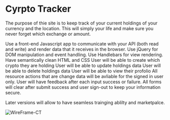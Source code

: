 <h1>
  Cyrpto Tracker
  </h1>
  The purpose of thie site is to keep track of your current holdings of your currency and the location. This will simply your life and make sure you never forget which exchange or amount. 
  
 Use a front-end Javascript app to communicate with your API (both read and write) and render data that it receives in the browser.
 Use jQuery for DOM manipulation and event handling.
 Use Handlebars for view rendering.
 Have semantically clean HTML and CSS
 User will be able to create which crypto they are holding 
 User will be able to update holdings data
 User will be able to delete holdings data
 User will be able to view their profolio
 All resource actions that are change data will be avliable for the signed in user only.
 User will have feedback after each input success or failure.
 All forms will clear after submit success and user sign-out to keep your information secure. 

Later versions will allow to have seamless trainging ablilty and marketpalce. 

![WireFrame-CT](https://user-images.githubusercontent.com/65584864/89428091-dc9d1a80-d6f0-11ea-9b6a-3010bdcf0b08.jpg)
